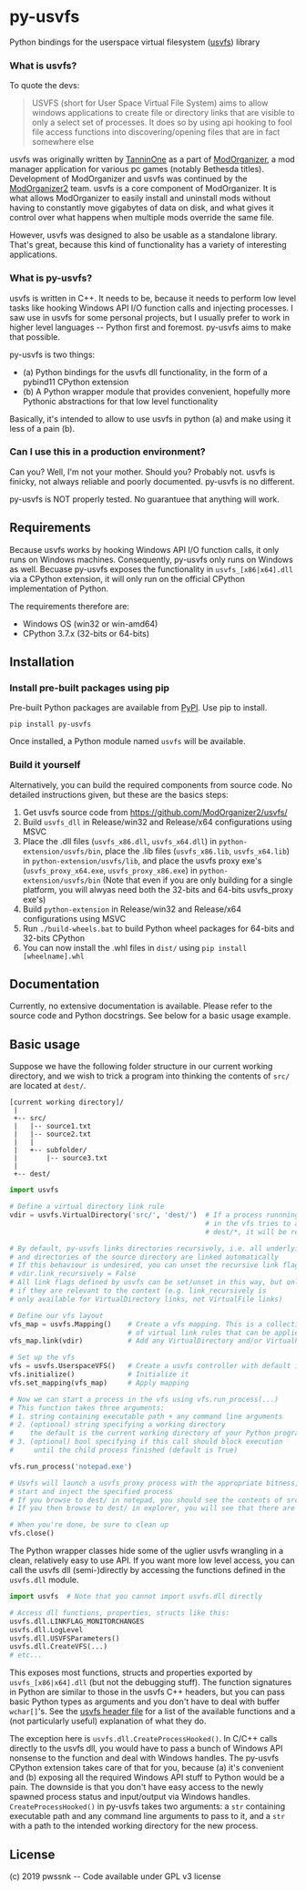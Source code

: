 # py-usvfs
Python bindings for the userspace virtual filesystem ([usvfs](https://github.com/ModOrganizer2/usvfs/)) library

### What is usvfs?
To quote the devs:
>USVFS (short for User Space Virtual File System) aims to allow windows applications to create file or directory links that are visible to only a select set of processes. It does so by using api hooking to fool file access functions into discovering/opening files that are in fact somewhere else

usvfs was originally written by [TanninOne](https://github.com/TanninOne/usvfs) as a part of [ModOrganizer](https://github.com/TanninOne/modorganizer), a mod manager application for various pc games (notably Bethesda titles). Development of ModOrganizer and usvfs was continued by the [ModOrganizer2](https://github.com/ModOrganizer2) team. 
usvfs is a core component of ModOrganizer. It is what allows ModOrganizer to easily install and uninstall mods without having to constantly move gigabytes of data on disk, and what gives it control over what happens when multiple mods override the same file.

However, usvfs was designed to also be usable as a standalone library. That's great, because this kind of functionality has a variety of interesting applications.

### What is py-usvfs?
usvfs is written in C++. It needs to be, because it needs to perform low level tasks like hooking Windows API I/O function calls and injecting processes. I saw use in usvfs for some personal projects, but I usually prefer to work in higher level languages -- Python first and foremost. py-usvfs aims to make that possible.

py-usvfs is two things:
* (a) Python bindings for the usvfs dll functionality, in the form of a pybind11 CPython extension
* (b) A Python wrapper module that provides convenient, hopefully more Pythonic abstractions for that low level functionality

Basically, it's intended to allow to use usvfs in python (a) and make using it less of a pain (b).

### Can I use this in a production environment?
Can you? Well, I'm not your mother. Should you? Probably not. usvfs is finicky, not always reliable and poorly documented. py-usvfs is no different.

py-usvfs is NOT properly tested. No guarantuee that anything will work.

## Requirements
Because usvfs works by hooking Windows API I/O function calls, it only runs on Windows machines. Consequently, py-usvfs only runs on Windows as well.
Becuase py-usvfs exposes the functionality in `usvfs_[x86|x64].dll` via a CPython extension, it will only run on the official CPython implementation of Python. 

The requirements therefore are:
* Windows OS (win32 or win-amd64)
* CPython 3.7.x (32-bits or 64-bits)


## Installation
### Install pre-built packages using pip
Pre-built Python packages are available from [PyPI](https://pypi.org/). Use pip to install.

```shell
pip install py-usvfs
```

Once installed, a Python module named `usvfs` will be available.

### Build it yourself
Alternatively, you can build the required components from source code. No detailed instructions given, but these are the basics steps:
1. Get usvfs source code from https://github.com/ModOrganizer2/usvfs/ 
2. Build `usvfs_dll` in Release/win32 and Release/x64 configurations using MSVC
3. Place the .dll files (`usvfs_x86.dll`, `usvfs_x64.dll`) in `python-extension/usvfs/bin`, place the .lib files (`usvfs_x86.lib`, `usvfs_x64.lib`) in `python-extension/usvfs/lib`, and place the usvfs proxy exe's (`usvfs_proxy_x64.exe`, `usvfs_proxy_x86.exe`) in `python-extension/usvfs/bin` (Note that even if you are only building for a single platform, you will alwyas need both the 32-bits and 64-bits usvfs_proxy exe's)
4. Build `python-extension` in Release/win32 and Release/x64 configurations using MSVC
5. Run `./build-wheels.bat` to build Python wheel packages for 64-bits and 32-bits CPython
6. You can now install the .whl files in `dist/` using `pip install [wheelname].whl`


## Documentation
Currently, no extensive documentation is available. Please refer to the source code and Python docstrings. See below for a basic usage example.


## Basic usage
Suppose we have the following folder structure in our current working directory, and we wish to trick a program into thinking the contents of `src/` are located at `dest/`.

```
[current working directory]/
 |
 +-- src/
 |   |-- source1.txt
 |   |-- source2.txt
 |   |
 |   +-- subfolder/
 |       |-- source3.txt
 |
 +-- dest/
```

```python
import usvfs

# Define a virtual directory link rule
vdir = usvfs.VirtualDirectory('src/', 'dest/')  # If a process runnning 
                                                # in the vfs tries to access
                                                # dest/*, it will be redirected to src/*

# By default, py-usvfs links directories recursively, i.e. all underlying files 
# and directories of the source directory are linked automatically
# If this behaviour is undesired, you can unset the recursive link flag:
# vdir.link_recursively = False
# All link flags defined by usvfs can be set/unset in this way, but only 
# if they are relevant to the context (e.g. link_recursively is 
# only available for VirtualDirectory links, not VirtualFile links)

# Define our vfs layout
vfs_map = usvfs.Mapping()    # Create a vfs mapping. This is a collection 
                             # of virtual link rules that can be applied to the vfs
vfs_map.link(vdir)           # Add any VirtualDirectory and/or VirtualFile rules like this

# Set up the vfs
vfs = usvfs.UserspaceVFS()   # Create a usvfs controller with default instance name and configuration
vfs.initialize()             # Initialize it
vfs.set_mapping(vfs_map)     # Apply mapping

# Now we can start a process in the vfs using vfs.run_process(...)
# This function takes three arguments:
# 1. string containing executable path + any command line arguments 
# 2. (optional) string specifying a working directory
#    the default is the current working directory of your Python program
# 3. (optional) bool specifying if this call should block execution
#     until the child process finished (default is True)

vfs.run_process('notepad.exe')

# Usvfs will launch a usvfs_proxy process with the appropriate bitness, then 
# start and inject the specified process
# If you browse to dest/ in notepad, you should see the contents of src/
# If you then browse to dest/ in explorer, you will see that there are actually no files there!

# When you're done, be sure to clean up
vfs.close()
```

The Python wrapper classes hide some of the uglier usvfs wrangling in a clean, relatively easy to use API. If you want more low level access, you can call the usvfs dll (semi-)directly by accessing the functions defined in the `usvfs.dll` module.

```python
import usvfs  # Note that you cannot import usvfs.dll directly

# Access dll functions, properties, structs like this:
usvfs.dll.LINKFLAG_MONITORCHANGES
usvfs.dll.LogLevel
usvfs.dll.USVFSParameters()
usvfs.dll.CreateVFS(...)
# etc...
```
This exposes most functions, structs and properties exported by `usvfs_[x86|x64].dll` (but not the debugging stuff). The function signatures in Python are similar to those in the usvfs C++ headers, but you can pass basic Python types as arguments and you don't have to deal with buffer `wchar[]`'s. See the [usvfs header file](https://github.com/pwssnk/py-usvfs/blob/master/python-extension/usvfs/include/usvfs.h) for a list of the available functions and a (not particularly useful) explanation of what they do.

The exception here is `usvfs.dll.CreateProcessHooked()`. In C/C++ calls directly to the usvfs dll, you would have to pass a bunch of Windows API nonsense to the function and deal with Windows handles. The py-usvfs CPython extension takes care of that for you, because (a) it's convenient and (b) exposing all the required Windows API stuff to Python would be a pain. The downside is that you don't have easy access to the newly spawned process status and input/output via Windows handles.
`CreateProcessHooked()` in py-usvfs takes two arguments: a `str` containing executable path and any command line arguments to pass to it, and a `str` with a path to the intended working directory for the new process.


## License
(c) 2019 pwssnk -- Code available under GPL v3 license